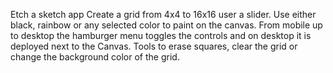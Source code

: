 Etch a sketch app
Create a grid from 4x4 to 16x16 user a slider.
Use either black, rainbow or any selected color to paint on the canvas.
From mobile up to desktop the hamburger menu toggles the controls and on desktop it is deployed next to the Canvas.
Tools to erase squares, clear the grid or change the background color of the grid.

